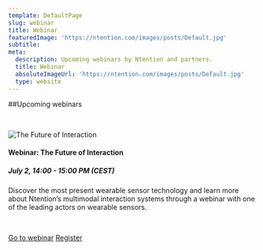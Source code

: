```yaml
---
template: DefaultPage
slug: webinar
title: Webinar
featuredImage: 'https://ntention.com/images/posts/Default.jpg'
subtitle:
meta:
  description: Upcoming webinars by Ntention and partners.
  title: Webinar
  absoluteImageUrl: 'https://ntention.com/images/posts/Default.jpg'
  type: website
---
```



##Upcoming webinars

&nbsp;
<div class="row">
<div class="column">
<img src="/images/posts/The-future-of-interaction.jpg" alt="The Future of Interaction">
</div>
<div class="column">
<h4>Webinar: The Future of Interaction</h4>
<h5>July 2, 14:00 - 15:00 PM (CEST)</h5>
Discover the most present wearable sensor technology and learn
more about Ntention’s multimodal interaction systems through
a webinar with one of the leading actors on wearable sensors.
&nbsp;

&nbsp;

<a class="button-grey" href="">Go to webinar</a>  <a class="button" href="https://no.surveymonkey.com/r/2PWLJJZ">Register</a>
</div>
</div>

&nbsp;

&nbsp;

&nbsp;

&nbsp;
